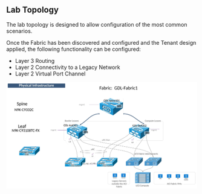 ## Lab Topology
The lab topology is designed to allow configuration of the most common scenarios.

Once the Fabric has been discovered and configured and the Tenant design applied, the following functionality can be configured:

- Layer 3 Routing
- Layer 2 Connectivity to a Legacy Network
- Layer 2 Virtual Port Channel

![Lab Topology](./images/lab_topology.jpg)

